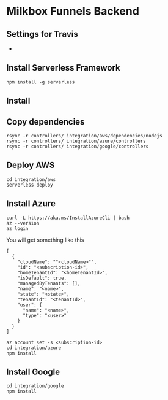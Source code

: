 # Milkbox Funnels Backend

## Settings for Travis

- 

## Install Serverless Framework
```
npm install -g serverless
```

## Install 

## Copy dependencies
```
rsync -r controllers/ integration/aws/dependencies/nodejs
rsync -r controllers/ integration/azure/controllers
rsync -r controllers/ integration/google/controllers
```

## Deploy AWS
```
cd integration/aws
serverless deploy
```

## Install Azure
```
curl -L https://aka.ms/InstallAzureCli | bash
az --version
az login
```
You will get something like this
```
[
  {
    "cloudName": ""<cloudName>"",
    "id": "<subscription-id>",
    "homeTenantId": "<homeTenantId>",
    "isDefault": true,
    "managedByTenants": [],
    "name": "<name>",
    "state": "<state>",
    "tenantId": "<tenantId>",
    "user": {
      "name": "<name>",
      "type": "<user>"
    }
  }
]
```
```
az account set -s <subscription-id>
cd integration/azure
npm install
```

## Install Google
```
cd integration/google
npm install
```